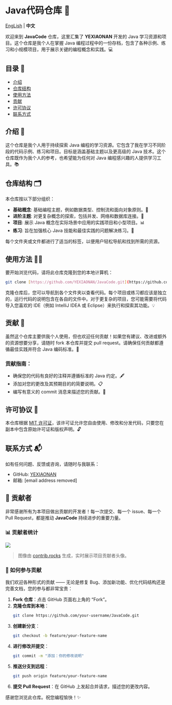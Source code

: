 # Java代码仓库 🚀

[EngLish](https://github.com/YEXIAONAN/JavaCode) | **中文**

欢迎来到 **JavaCode** 仓库，这里汇集了 **YEXIAONAN** 开发的 Java 学习资源和项目。这个仓库是我个人在掌握 Java 编程过程中的一份存档，包含了各种示例、练习和小规模项目，用于展示关键的编程概念和实践。💻

## 目录 📑
- [介绍](#介绍)
- [仓库结构](#仓库结构)
- [使用方法](#使用方法)
- [贡献](#贡献)
- [许可协议](#许可协议)
- [联系方式](#联系方式)

## 介绍 🌱

这个仓库是我个人用于持续探索 Java 编程的学习资源。它包含了我在学习不同阶段的代码示例、练习和项目。目标是涵盖基础主题以及更高级的 Java 技术。这个仓库既作为我个人的参考，也希望能为任何对 Java 编程感兴趣的人提供学习工具。📚

## 仓库结构 🗂️

本仓库按以下部分组织：

- **基础概念**: 基础编程主题，例如数据类型、控制流和面向对象原则。📖
- **进阶主题**: 对更复杂概念的探索，包括并发、网络和数据库连接。🔧
- **项目**: 展示 Java 概念在实际场景中应用的实践项目和小型项目。📊
- **练习**: 旨在加强核心 Java 技能和最佳实践的问题解决练习。📝

每个文件夹或文件都进行了适当的标签，以便用户轻松导航和找到所需的资源。

## 使用方法 🏃‍♂️

要开始浏览代码，请将此仓库克隆到您的本地计算机：

```bash
git clone [https://github.com/YEXIAONAN/JavaCode.git](https://github.com/YEXIAONAN/JavaCode.git)
```

克隆仓库后，您可以导航到各个文件夹以查看代码。每个项目或练习都应该是独立的，运行代码的说明包含在各自的文件中。对于更复杂的项目，您可能需要将代码导入您喜欢的 IDE（例如 IntelliJ IDEA 或 Eclipse）来执行和探索其功能。💡

## 贡献 🤝

虽然这个仓库主要供我个人使用，但也欢迎任何贡献！如果您有建议、改进或额外的资源想要分享，请随时 fork 本仓库并提交 pull request。请确保任何贡献都遵循最佳实践并符合 Java 编码标准。🔄

### 贡献指南：

  - 确保您的代码有良好的注释并遵循标准的 Java 约定。🖋️
  - 添加对您的更改及其预期目的的简要说明。📋
  - 编写有意义的 commit 消息来描述您的贡献。💬

## 许可协议 📜

本仓库根据 [MIT 许可证](LICENSE)，该许可证允许您自由使用、修改和分发代码，只要您在副本中包含原始许可证和版权声明。🔓

## 联系方式 📬

如有任何问题、反馈或咨询，请随时与我联系：

  - GitHub: [YEXIAONAN](https://github.com/YEXIAONAN)
  - 邮箱: [email address removed]

## 🤝 贡献者

非常感谢所有为本项目做出贡献的开发者！每一次提交、每一个 issue、每一个 Pull Request，都是推动 **JavaCode** 持续进步的重要力量。

### 📊 贡献者统计

<a href="https://github.com/yexiaonan/javacode/graphs/contributors">
  <img src="https://contrib.rocks/image?repo=yexiaonan/javacode" />
</a>

> 图像由 [contrib.rocks](https://contrib.rocks) 生成，实时展示项目贡献者头像。

### 🧭 如何参与贡献

我们欢迎各种形式的贡献 —— 无论是修复 Bug、添加新功能、优化代码结构还是完善文档，您的参与都非常宝贵：

1. **Fork 仓库**：点击 GitHub 页面右上角的 “Fork”。
2. **克隆仓库到本地**：
   ```bash
   git clone https://github.com/your-username/JavaCode.git
   ```
3. **创建新分支**：
   ```bash
   git checkout -b feature/your-feature-name
   ```
4. **进行修改并提交**：
   ```bash
   git commit -m "添加：你的修改说明"
   ```
5. **推送分支到远程**：
   ```bash
   git push origin feature/your-feature-name
   ```
6. **提交 Pull Request**：在 GitHub 上发起合并请求，描述您的更改内容。

感谢您浏览此仓库。祝您编程愉快！✨

